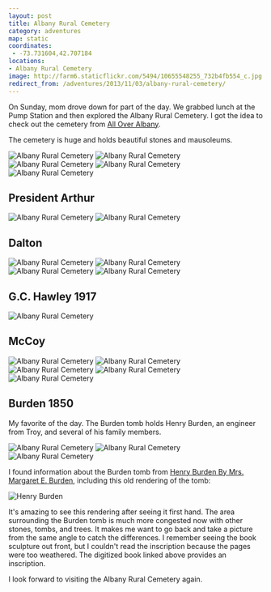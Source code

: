 ```yaml
---
layout: post
title: Albany Rural Cemetery
category: adventures
map: static
coordinates:
 - -73.731604,42.707184
locations:
- Albany Rural Cemetery
image: http://farm6.staticflickr.com/5494/10655548255_732b4fb554_c.jpg
redirect_from: /adventures/2013/11/03/albany-rural-cemetery/
---
```



On Sunday, mom drove down for part of the day. We grabbed lunch at the Pump Station and then explored the Albany Rural Cemetery. I got the idea to check out the cemetery from [All Over Albany](http://alloveralbany.com/archive/2008/10/17/great-local-autumn-walks).

The cemetery is huge and holds beautiful stones and mausoleums.

<div class="photos">

<img alt='Albany Rural Cemetery' class="img-tall" src='http://farm3.staticflickr.com/2805/10655796533_f776486417_c.jpg' />
<img alt='Albany Rural Cemetery' class='img-wide' src='http://farm8.staticflickr.com/7351/10655491285_af03d61950_c.jpg' />
<img alt='Albany Rural Cemetery' class='img-half' src='http://farm4.staticflickr.com/3806/10655629293_378ddbf5b6_c.jpg' />
<img alt='Albany Rural Cemetery' class='img-half' src='http://farm3.staticflickr.com/2865/10655404855_11eb13b426_c.jpg' />
<img alt='Albany Rural Cemetery' class='pop-out' src='http://farm3.staticflickr.com/2822/10655634593_e678f2917f_c.jpg' />
</div>

## President Arthur

<div class="photos">

<img alt='Albany Rural Cemetery' class='img-wide' src='http://farm4.staticflickr.com/3687/10655378715_286758868b_c.jpg' />
<img alt='Albany Rural Cemetery' class='img-tall' src='http://farm3.staticflickr.com/2841/10655415814_8492a5e31f_c.jpg' />
</div>

## Dalton

<div class="photos">

<img alt='Albany Rural Cemetery' class='img-half' src='http://farm8.staticflickr.com/7366/10655412755_507b535db2_c.jpg' />
<img alt='Albany Rural Cemetery' class='img-half' src='http://farm8.staticflickr.com/7338/10655449124_a163315e3f_c.jpg' />
<img alt='Albany Rural Cemetery' class='img-half' src='http://farm4.staticflickr.com/3828/10655449486_38b98a2394_c.jpg' />
<img alt='Albany Rural Cemetery' class='img-half' src='http://farm3.staticflickr.com/2876/10655453616_14b68cbf18_c.jpg' />
</div>

## G.C. Hawley 1917

<div class="photos">

<img alt='Albany Rural Cemetery' src='http://farm8.staticflickr.com/7333/10655496705_21410070ae_c.jpg' />
</div>

## McCoy

<div class="photos">

<img alt='Albany Rural Cemetery' class='img-half' src='http://farm3.staticflickr.com/2883/10655480005_3d44eb435c_c.jpg' />
<img alt='Albany Rural Cemetery' class='img-half' src='http://farm3.staticflickr.com/2889/10655503585_976e5478d5_c.jpg' />
<img alt='Albany Rural Cemetery' class='img-thirds' src='http://farm6.staticflickr.com/5515/10655538016_2e0bf113b8_c.jpg' />
<img alt='Albany Rural Cemetery' class='img-thirds' src='http://farm4.staticflickr.com/3719/10655545396_5a3d0500a1_c.jpg' />
<img alt='Albany Rural Cemetery' class='img-thirds' src='http://farm8.staticflickr.com/7409/10655760303_ef718bc555_c.jpg' />
</div>

## Burden 1850

My favorite of the day. The Burden tomb holds Henry Burden, an engineer from Troy, and several of his family members.

<div class="photos">

<img alt='Albany Rural Cemetery' class='img-half' src='http://farm3.staticflickr.com/2859/10655535005_6ce0f2b5ca_c.jpg' />
<img alt='Albany Rural Cemetery' class='img-half' src='http://farm8.staticflickr.com/7414/10655776883_ab150bb9e9_c.jpg' />
<img alt='Albany Rural Cemetery' class='pop-out' src='http://farm6.staticflickr.com/5494/10655548255_732b4fb554_c.jpg' />
</div>

I found information about the Burden tomb from [Henry Burden By Mrs. Margaret E. Burden](http://books.google.com/books?id=A6UNAAAAYAAJ&ots=t0mx1AjSo-&pg=PA86#v=onepage&q&f=false), including this old rendering of the tomb:

<div class="photos">

<img src="http://books.google.com/books?id=A6UNAAAAYAAJ&amp;pg=PA86-IA3&amp;img=1&amp;zoom=3&amp;hl=en&amp;sig=ACfU3U3HfiVOeep-fJFeRwDllJi8AO5hNg&amp;ci=140%2C274%2C711%2C939&amp;edge=0" class="rotate-left pop-out" alt="Henry Burden">
</div>

It's amazing to see this rendering after seeing it first hand. The area surrounding the Burden tomb is much more congested now with other stones, tombs, and trees. It makes me want to go back and take a picture from the same angle to catch the differences. I remember seeing the book sculpture out front, but I couldn't read the inscription because the pages were too weathered. The digitized book linked above provides an inscription.

 I look forward to visiting the Albany Rural Cemetery again.

